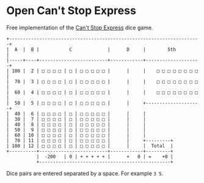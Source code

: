 # Open Can't Stop Express

Free implementation of the [Can't Stop Express](https://boardgamegeek.com/boardgame/217547/cant-stop-express) dice game.

```
+----------------------------------------------------------------------+
|  A  |  B |           C             |      D     |        5th         |
|-----+----+-------------------------+------------+--------------------+
| 100 |  2 | □ □ □ □ | □ | □ □ □ □ □ |      |     |    □ □ □ □ □ □ □ □ |
|  70 |  3 | □ □ □ □ | □ | □ □ □ □ □ |      |     |    □ □ □ □ □ □ □ □ |
|  60 |  4 | □ □ □ □ | □ | □ □ □ □ □ |      |     |    □ □ □ □ □ □ □ □ |
|  50 |  5 | □ □ □ □ | □ | □ □ □ □ □ |      |     +--------------------+
|  40 |  6 | □ □ □ □ | □ | □ □ □ □ □ |      |     |
|  30 |  7 | □ □ □ □ | □ | □ □ □ □ □ |      |     |
|  40 |  8 | □ □ □ □ | □ | □ □ □ □ □ |      |     |
|  50 |  9 | □ □ □ □ | □ | □ □ □ □ □ |      |     |
|  60 | 10 | □ □ □ □ | □ | □ □ □ □ □ |      |     |
|  70 | 11 | □ □ □ □ | □ | □ □ □ □ □ |      |     +---------+
| 100 | 12 | □ □ □ □ | □ | □ □ □ □ □ |      |     |  Total  |
+----------+-------------------------+------------+---------+
           |  -200   | 0 | + + + + + |      +   0 | =    +0 |
           +------------------------------------------------+
```

Dice pairs are entered separated by a space. For example `3 5`.
